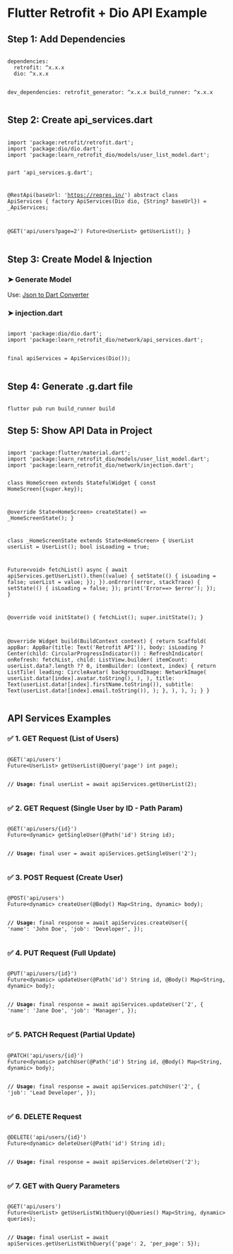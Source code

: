 <h1>Flutter Retrofit + Dio API Example</h1>

<h2>Step 1: Add Dependencies</h2>
<pre><code>
dependencies:
  retrofit: ^x.x.x
  dio: ^x.x.x

dev_dependencies:
  retrofit_generator: ^x.x.x
  build_runner: ^x.x.x
</code></pre>

<h2>Step 2: Create api_services.dart</h2>
<pre><code>
import 'package:retrofit/retrofit.dart';
import 'package:dio/dio.dart';
import 'package:learn_retrofit_dio/models/user_list_model.dart';

part 'api_services.g.dart';

@RestApi(baseUrl: 'https://reqres.in/')
abstract class ApiServices {
  factory ApiServices(Dio dio, {String? baseUrl}) = _ApiServices;

  @GET('api/users?page=2')
  Future&lt;UserList&gt; getUserList();
}
</code></pre>

<h2>Step 3: Create Model & Injection</h2>

<h3>➤ Generate Model</h3>
<p>Use: <a href="https://javiercbk.github.io/json_to_dart/" target="_blank">Json to Dart Converter</a></p>

<h3>➤ injection.dart</h3>
<pre><code>
import 'package:dio/dio.dart';
import 'package:learn_retrofit_dio/network/api_services.dart';

final apiServices = ApiServices(Dio());
</code></pre>

<h2>Step 4: Generate .g.dart file</h2>
<pre><code>
flutter pub run build_runner build
</code></pre>

<h2>Step 5: Show API Data in Project</h2>
<pre><code>
import 'package:flutter/material.dart';
import 'package:learn_retrofit_dio/models/user_list_model.dart';
import 'package:learn_retrofit_dio/network/injection.dart';

class HomeScreen extends StatefulWidget {
  const HomeScreen({super.key});

  @override
  State&lt;HomeScreen&gt; createState() =&gt; _HomeScreenState();
}

class _HomeScreenState extends State&lt;HomeScreen&gt; {
  UserList userList = UserList();
  bool isLoading = true;

  Future&lt;void&gt; fetchList() async {
    await apiServices.getUserList().then((value) {
      setState(() {
        isLoading = false;
        userList = value;
      });
    }).onError((error, stackTrace) {
      setState(() {
        isLoading = false;
      });
      print('Error==&gt; $error');
    });
  }

  @override
  void initState() {
    fetchList();
    super.initState();
  }

  @override
  Widget build(BuildContext context) {
    return Scaffold(
      appBar: AppBar(title: Text('Retrofit API')),
      body: isLoading
          ? Center(child: CircularProgressIndicator())
          : RefreshIndicator(
              onRefresh: fetchList,
              child: ListView.builder(
                itemCount: userList.data?.length ?? 0,
                itemBuilder: (context, index) {
                  return ListTile(
                    leading: CircleAvatar(
                      backgroundImage: NetworkImage(
                        userList.data![index].avatar.toString(),
                      ),
                    ),
                    title: Text(userList.data![index].firstName.toString()),
                    subtitle: Text(userList.data![index].email.toString()),
                  );
                },
              ),
            ),
    );
  }
}
</code></pre>

<h2>API Services Examples</h2>

<h3>✅ 1. GET Request (List of Users)</h3>
<pre><code>
@GET('api/users')
Future&lt;UserList&gt; getUserList(@Query('page') int page);

<b>// Usage:</b>
final userList = await apiServices.getUserList(2);
</code></pre>

<h3>✅ 2. GET Request (Single User by ID - Path Param)</h3>
<pre><code>
@GET('api/users/{id}')
Future&lt;dynamic&gt; getSingleUser(@Path('id') String id);

<b>// Usage:</b>
final user = await apiServices.getSingleUser('2');
</code></pre>

<h3>✅ 3. POST Request (Create User)</h3>
<pre><code>
@POST('api/users')
Future&lt;dynamic&gt; createUser(@Body() Map&lt;String, dynamic&gt; body);

<b>// Usage:</b>
final response = await apiServices.createUser({
  'name': 'John Doe',
  'job': 'Developer',
});
</code></pre>

<h3>✅ 4. PUT Request (Full Update)</h3>
<pre><code>
@PUT('api/users/{id}')
Future&lt;dynamic&gt; updateUser(@Path('id') String id, @Body() Map&lt;String, dynamic&gt; body);

<b>// Usage:</b>
final response = await apiServices.updateUser('2', {
  'name': 'Jane Doe',
  'job': 'Manager',
});
</code></pre>

<h3>✅ 5. PATCH Request (Partial Update)</h3>
<pre><code>
@PATCH('api/users/{id}')
Future&lt;dynamic&gt; patchUser(@Path('id') String id, @Body() Map&lt;String, dynamic&gt; body);

<b>// Usage:</b>
final response = await apiServices.patchUser('2', {
  'job': 'Lead Developer',
});
</code></pre>

<h3>✅ 6. DELETE Request</h3>
<pre><code>
@DELETE('api/users/{id}')
Future&lt;dynamic&gt; deleteUser(@Path('id') String id);

<b>// Usage:</b>
final response = await apiServices.deleteUser('2');
</code></pre>

<h3>✅ 7. GET with Query Parameters</h3>
<pre><code>
@GET('api/users')
Future&lt;UserList&gt; getUserListWithQuery(@Queries() Map&lt;String, dynamic&gt; queries);

<b>// Usage:</b>
final userList = await apiServices.getUserListWithQuery({'page': 2, 'per_page': 5});
</code></pre>
